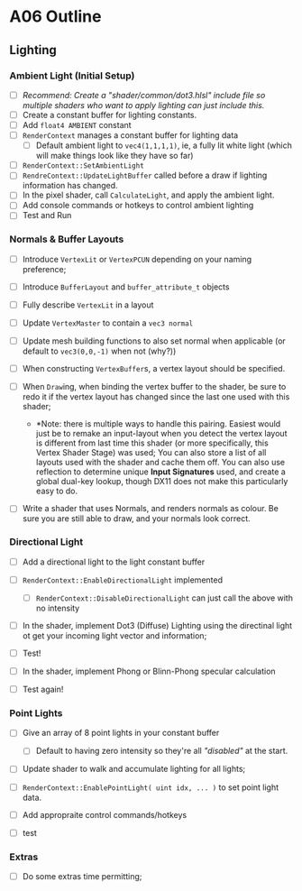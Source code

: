 A06 Outline
======

## Lighting

### Ambient Light (Initial Setup)
- [ ] *Recommend: Create a "shader/common/dot3.hlsl" include file so multiple shaders who want to apply lighting can just include this.*
- [ ] Create a constant buffer for lighting constants.
- [ ] Add `float4 AMBIENT` constant
- [ ] `RenderContext` manages a constant buffer for lighting data
    - [ ] Default ambient light to `vec4(1,1,1,1)`, ie, a fully lit white light (which will make things look like they have so far)
- [ ] `RenderContext::SetAmbientLight`
- [ ] `RendreContext::UpdateLightBuffer` called before a draw if lighting information has changed. 
- [ ] In the pixel shader, call `CalculateLight`, and apply the ambient light.
- [ ] Add console commands or hotkeys to control ambient lighting
- [ ] Test and Run

### Normals & Buffer Layouts
- [ ] Introduce `VertexLit` or `VertexPCUN` depending on your naming preference; 
- [ ] Introduce `BufferLayout` and `buffer_attribute_t` objects
- [ ] Fully describe `VertexLit` in a layout
- [ ] Update `VertexMaster` to contain a `vec3 normal`
- [ ] Update mesh building functions to also set normal when applicable (or default to `vec3(0,0,-1)` when not (why?))
- [ ] When constructing `VertexBuffer`s, a vertex layout should be specified.
- [ ] When `Draw`ing, when binding the vertex buffer to the shader, be sure to redo it if the vertex layout has changed since the last one used with this shader; 
    - *Note: there is multiple ways to handle this pairing.  Easiest would just be to remake an input-layout when you detect the vertex layout is different from last time this shader (or more specifically, this Vertex Shader Stage) was used;  You can also store a list of all layouts used with the shader and cache them off.  You can also use reflection to determine unique **Input Signatures** used, and create a global dual-key lookup, though DX11 does not make this particularly easy to do.  
- [ ] Write a shader that uses Normals, and renders normals as colour.  Be sure you are still able to draw, and your normals look correct. 


### Directional Light
- [ ] Add a directional light to the light constant buffer
- [ ] `RenderContext::EnableDirectionalLight` implemented
    - [ ] `RenderContext::DisableDirectionalLight` can just call the above with no intensity
- [ ] In the shader, implement Dot3 (Diffuse) Lighting using the directinal light ot get your incoming light vector and information; 
- [ ] Test!
- [ ] In the shader, implement Phong or Blinn-Phong specular calculation
- [ ] Test again!


### Point Lights
- [ ] Give an array of 8 point lights in your constant buffer
    - [ ] Default to having zero intensity so they're all *"disabled"* at the start. 
- [ ] Update shader to walk and accumulate lighting for all lights; 
- [ ] `RenderContext::EnablePointLight( uint idx, ... )` to set point light data.
- [ ] Add appropraite control commands/hotkeys
- [ ] test


### Extras
- [ ] Do some extras time permitting;  